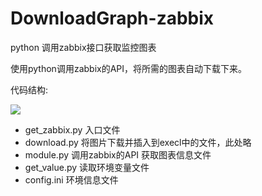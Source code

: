 # DownloadGraph-zabbix
python 调用zabbix接口获取监控图表

使用python调用zabbix的API，将所需的图表自动下载下来。

代码结构:

![](https://upload-images.jianshu.io/upload_images/6868814-81b59b7d4b6a04f5.png?imageMogr2/auto-orient/strip%7CimageView2/2/w/235)


- get_zabbix.py  入口文件
- download.py    将图片下载并插入到execl中的文件，此处略
- module.py      调用zabbix的API 获取图表信息文件
- get_value.py   读取环境变量文件
- config.ini     环境信息文件
